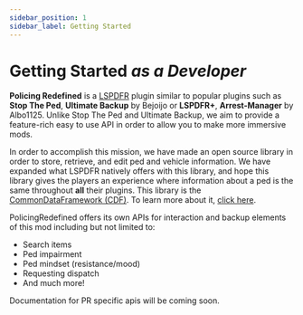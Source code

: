 ```yaml
---
sidebar_position: 1
sidebar_label: Getting Started
---
```


# Getting Started *as a Developer*
**Policing Redefined** is a [LSPDFR](https://lcpdfr.com) plugin similar to popular
plugins such as **Stop The Ped**, **Ultimate Backup** by Bejoijo or **LSPDFR+**, 
**Arrest-Manager** by Albo1125. Unlike Stop The Ped and Ultimate Backup, we aim to provide a feature-rich easy to use API in order to allow you to make more immersive mods. 

In order to accomplish this mission, we have made an open source library in order to store, retrieve, and edit ped and vehicle information. We have expanded what LSPDFR natively offers with this library, and hope this library gives the players an experience where information about a ped is the same throughout **all** their plugins. This library is the [CommonDataFramework (CDF)](https://github.com/Policing-Redefined/CommonDataFramework). To learn more about it, [click here](/docs/developer-docs/cdf/what-is-it.md).

PolicingRedefined offers its own APIs for interaction and backup elements of this mod including but not limited to:
- Search items
- Ped impairment
- Ped mindset (resistance/mood) 
- Requesting dispatch
- And much more!

Documentation for PR specific apis will be coming soon.
